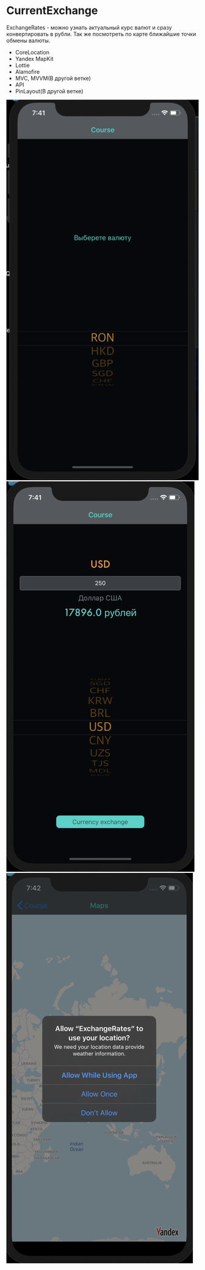 # CurrentExchange

ExchangeRates - можно узнать актуальный курс валют и сразу конвертировать в рубли. Так же посмотреть по карте ближайшие точки обмены валюты.

- CoreLocation
- Yandex MapKit
- Lottie
- Alamofire
- MVC, MVVM(В другой ветке)
- API
- PinLayout(В другой ветке)

![Image alt](https://github.com/ArtemPozdnyakov/CurrentExchange/blob/master/CurrentExchange/CurrentExchangeScreens/Screen%20Shot%202020-07-27%20at%207.41.07%20PM.png)
![Image alt](https://github.com/ArtemPozdnyakov/CurrentExchange/blob/master/CurrentExchange/CurrentExchangeScreens/Screen%20Shot%202020-07-27%20at%207.41.49%20PM.png)
![Image alt](https://github.com/ArtemPozdnyakov/CurrentExchange/blob/master/CurrentExchange/CurrentExchangeScreens/Screen%20Shot%202020-07-27%20at%207.42.10%20PM.png)
